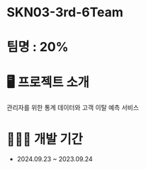 # SKN03-3rd-6Team


# 팀명 : 20%





# 🖥️ 프로젝트 소개 
관리자를 위한 통계 데이터와 고객 이탈 예측 서비스 

# 👩🏻‍💻 개발 기간 
* 2024.09.23 ~ 2023.09.24



